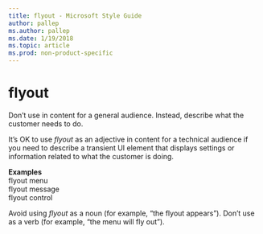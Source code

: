 ```yaml
---
title: flyout - Microsoft Style Guide
author: pallep
ms.author: pallep
ms.date: 1/19/2018
ms.topic: article
ms.prod: non-product-specific
---
```


# flyout

Don’t use in content for a general audience. Instead, describe what the customer needs to do.

It’s OK to use *flyout*
as an adjective in content for a technical audience if you need to
describe a transient UI element that displays settings or information
related to what the customer is doing. 

**Examples**  
flyout menu  
flyout message  
flyout control

Avoid using *flyout* as a noun (for example, “the flyout appears”). Don’t use as a verb (for example, “the menu will fly out”).
